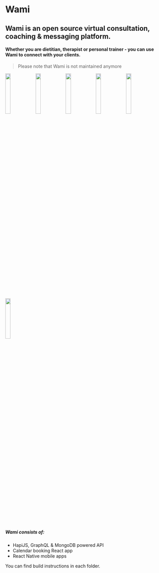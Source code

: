 # Wami
## Wami is an open source virtual consultation, coaching & messaging platform.
#### Whether you are dietitian, therapist or personal trainer - you can use Wami to connect with your clients.

> Please note that Wami is not maintained anymore

<p float="left">
  <img src="https://wami.app/images/screens/01.png" width="18%">
  <img src="https://wami.app/images/screens/02.png" width="18%">
  <img src="https://wami.app/images/screens/03.png" width="18%">
  <img src="https://wami.app/images/screens/04.png" width="18%">
  <img src="https://wami.app/images/screens/07.png" width="18%">
  <img src="https://wami.app/images/screens/08.png" width="18%">
</p>

##### Wami consists of:

- HapiJS, GraphQL & MongoDB powered API
- Calendar booking React app
- React Native mobile apps


You can find build instructions in each folder.
